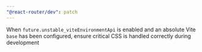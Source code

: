 ```yaml
---
"@react-router/dev": patch
---
```


When `future.unstable_viteEnvironmentApi` is enabled and an absolute Vite `base` has been configured, ensure critical CSS is handled correctly during development
